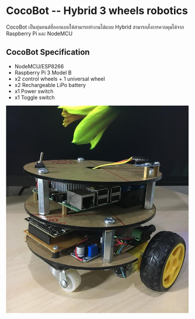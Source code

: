 # CocoBot -- Hybrid 3 wheels robotics
CocoBot เป็นหุ่นยนต์ที่ออกแบบให้สามารถทำงานได้แบบ Hybrid สามารถสั่งการควบคุมได้จาก Raspberry Pi และ NodeMCU 

## CocoBot Specification
- NodeMCU/ESP8266  
- Raspberry Pi 3 Model B  
- x2 control wheels + 1 universal wheel  
- x2 Rechargeable LiPo battery  
- x1 Power switch
- x1 Toggle switch

![alt text](https://github.com/mrolarik/cocobot/blob/master/cocobot-image/cocobot-05.jpg "CocoBot")

